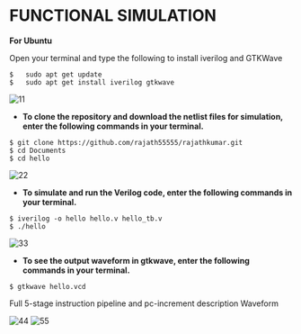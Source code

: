 # FUNCTIONAL SIMULATION
**For Ubuntu**

 Open your terminal and type the following to install iverilog and GTKWave
 ```
 $   sudo apt get update
 $   sudo apt get install iverilog gtkwave
 ```

![11](https://github.com/rajath55555/rajathkumar/assets/119932039/242b160e-6090-4717-9309-efc32323ac87)


- **To clone the repository and download the netlist files for simulation, enter the following commands in your terminal.**

 ```
 $ git clone https://github.com/rajath55555/rajathkumar.git
 $ cd Documents
 $ cd hello
```

![22](https://github.com/rajath55555/rajathkumar/assets/119932039/b29c533c-9a6d-4292-984d-f678acd3fe63)



- **To simulate and run the Verilog code, enter the following commands in your terminal.**

```
$ iverilog -o hello hello.v hello_tb.v
$ ./hello
```

![33](https://github.com/rajath55555/rajathkumar/assets/119932039/392a5413-a6a6-4eef-8e17-b7f9cea77933)


- **To see the output waveform in gtkwave, enter the following commands in your terminal.**

`$ gtkwave hello.vcd`



  Full 5-stage instruction pipeline and pc-increment description Waveform
  

![44](https://github.com/rajath55555/rajathkumar/assets/119932039/b775e1fb-234b-41c0-83bd-b5ffbb768601)
![55](https://github.com/rajath55555/rajathkumar/assets/119932039/fb1d6a2f-424d-45fd-8704-d02646afd04d)
